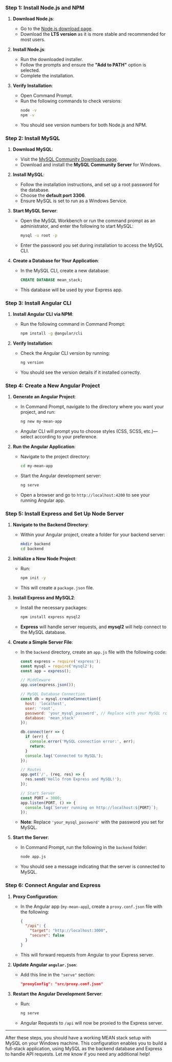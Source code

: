 ### Step 1: Install Node.js and NPM
1. **Download Node.js**:
   - Go to the [Node.js download page](https://nodejs.org/).
   - Download the **LTS version** as it is more stable and recommended for most users.
   
2. **Install Node.js**:
   - Run the downloaded installer.
   - Follow the prompts and ensure the **"Add to PATH"** option is selected.
   - Complete the installation.

3. **Verify Installation**:
   - Open Command Prompt.
   - Run the following commands to check versions:
     ```bash
     node -v
     npm -v
     ```
   - You should see version numbers for both Node.js and NPM.

### Step 2: Install MySQL
1. **Download MySQL**:
   - Visit the [MySQL Community Downloads page](https://dev.mysql.com/downloads/mysql/).
   - Download and install the **MySQL Community Server** for Windows.

2. **Install MySQL**:
   - Follow the installation instructions, and set up a root password for the database.
   - Choose the **default port 3306**.
   - Ensure MySQL is set to run as a Windows Service.

3. **Start MySQL Server**:
   - Open the MySQL Workbench or run the command prompt as an administrator, and enter the following to start MySQL:
     ```bash
     mysql -u root -p
     ```
   - Enter the password you set during installation to access the MySQL CLI.

4. **Create a Database for Your Application**:
   - In the MySQL CLI, create a new database:
     ```sql
     CREATE DATABASE mean_stack;
     ```
   - This database will be used by your Express app.

### Step 3: Install Angular CLI
1. **Install Angular CLI via NPM**:
   - Run the following command in Command Prompt:
     ```bash
     npm install -g @angular/cli
     ```

2. **Verify Installation**:
   - Check the Angular CLI version by running:
     ```bash
     ng version
     ```
   - You should see the version details if it installed correctly.

### Step 4: Create a New Angular Project
1. **Generate an Angular Project**:
   - In Command Prompt, navigate to the directory where you want your project, and run:
     ```bash
     ng new my-mean-app
     ```
   - Angular CLI will prompt you to choose styles (CSS, SCSS, etc.)—select according to your preference.
   
2. **Run the Angular Application**:
   - Navigate to the project directory:
     ```bash
     cd my-mean-app
     ```
   - Start the Angular development server:
     ```bash
     ng serve
     ```
   - Open a browser and go to `http://localhost:4200` to see your running Angular app.

### Step 5: Install Express and Set Up Node Server
1. **Navigate to the Backend Directory**:
   - Within your Angular project, create a folder for your backend server:
     ```bash
     mkdir backend
     cd backend
     ```

2. **Initialize a New Node Project**:
   - Run:
     ```bash
     npm init -y
     ```
   - This will create a `package.json` file.

3. **Install Express and MySQL2**:
   - Install the necessary packages:
     ```bash
     npm install express mysql2
     ```
   - **Express** will handle server requests, and **mysql2** will help connect to the MySQL database.

4. **Create a Simple Server File**:
   - In the `backend` directory, create an `app.js` file with the following code:
     ```javascript
     const express = require('express');
     const mysql = require('mysql2');
     const app = express();

     // Middleware
     app.use(express.json());

     // MySQL Database Connection
     const db = mysql.createConnection({
       host: 'localhost',
       user: 'root',
       password: 'your_mysql_password', // Replace with your MySQL root password
       database: 'mean_stack'
     });

     db.connect(err => {
       if (err) {
         console.error('MySQL connection error:', err);
         return;
       }
       console.log('Connected to MySQL');
     });

     // Routes
     app.get('/', (req, res) => {
       res.send('Hello from Express and MySQL!');
     });

     // Start Server
     const PORT = 3000;
     app.listen(PORT, () => {
       console.log(`Server running on http://localhost:${PORT}`);
     });
     ```
   - **Note**: Replace `'your_mysql_password'` with the password you set for MySQL.

5. **Start the Server**:
   - In Command Prompt, run the following in the `backend` folder:
     ```bash
     node app.js
     ```
   - You should see a message indicating that the server is connected to MySQL.

### Step 6: Connect Angular and Express
1. **Proxy Configuration**:
   - In the Angular app (`my-mean-app`), create a `proxy.conf.json` file with the following:
     ```json
     {
       "/api": {
         "target": "http://localhost:3000",
         "secure": false
       }
     }
     ```
   - This will forward requests from Angular to your Express server.

2. **Update Angular `angular.json`**:
   - Add this line in the `"serve"` section:
     ```json
     "proxyConfig": "src/proxy.conf.json"
     ```

3. **Restart the Angular Development Server**:
   - Run:
     ```bash
     ng serve
     ```
   - Angular Requests to `/api` will now be proxied to the Express server.

---

After these steps, you should have a working MEAN stack setup with MySQL on your Windows machine. This configuration enables you to build a full-stack application, using MySQL as the backend database and Express to handle API requests. Let me know if you need any additional help!
